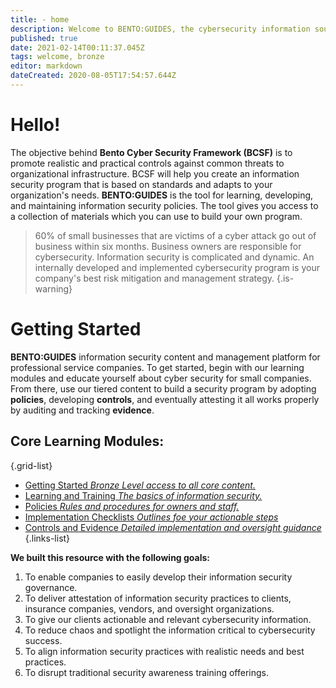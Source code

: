 ```yaml
---
title: - home
description: Welcome to BENTO:GUIDES, the cybersecurity information source for clients and guests.
published: true
date: 2021-02-14T00:11:37.045Z
tags: welcome, bronze
editor: markdown
dateCreated: 2020-08-05T17:54:57.644Z
---
```


# Hello!
The objective behind **Bento Cyber Security Framework (BCSF)** is to promote realistic and practical controls against common threats to organizational infrastructure. BCSF will help you create an information security program that is based on standards and adapts to your organization's needs.  **BENTO:GUIDES** is the tool for learning, developing, and maintaining information security policies. The tool gives you access to a collection of materials which you can use to build your own program. 

> 60% of small businesses that are victims of a cyber attack go out of business within six months. Business owners are responsible for cybersecurity. Information security is complicated and dynamic. An internally developed and implemented cybersecurity program is your company's best risk mitigation and management strategy. 
{.is-warning}


# Getting Started
**BENTO:GUIDES** information security content and management platform for professional service companies. To get started, begin with our learning modules and educate yourself about cyber security for small companies.  From there, use our tiered content to build a security program by adopting **policies**, developing **controls**, and eventually attesting it all works properly by auditing and tracking **evidence**. 

## Core Learning Modules:

{.grid-list}
- [Getting Started *Bronze Level access to all core content.*](/home-subscriptions-bronze)
- [Learning and Training *The basics of information security.*](/bronze-training/start)
- [Policies *Rules and procedures for owners and staff.*](/bronze-policies/start)
- [Implementation Checklists *Outlines foe your actionable steps*](/bronze-checklists/start)
- [Controls and Evidence *Detailed implementation and oversight guidance*](/bronze-controls/start)
{.links-list}


**We built this resource with the following goals:**

1. To enable companies to easily develop their information security governance.
1. To deliver attestation of information security practices to clients, insurance companies, vendors, and oversight organizations.
1. To give our clients actionable and relevant cybersecurity information.
1. To reduce chaos and spotlight the information critical to cybersecurity success.
1. To align information security practices with realistic needs and best practices.
1. To disrupt traditional security awareness training offerings.




